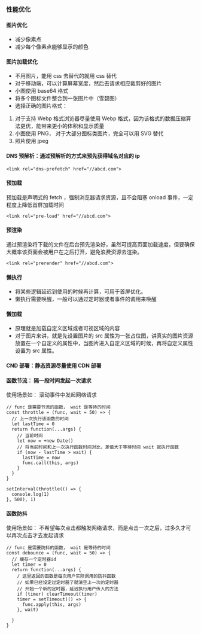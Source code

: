 ### 性能优化


#### 图片优化

- 减少像素点
- 减少每个像素点能够显示的颜色


#### 图片加载优化

- 不用图片，能用 css 去替代的就用 css 替代
- 对于移动端，可以计算屏幕宽度，然后去请求相应裁剪好的图片
- 小图使用 base64 格式
- 将多个图标文件整合到一张图片中（雪碧图）
- 选择正确的图片格式：

1. 对于支持 Webp 格式浏览器尽量使用 Webp 格式，因为该格式的数据压缩算法更优，能带来更小的体积和显示质量
2. 小图使用 PNG， 对于大部分图标类图片，完全可以用 SVG 替代
3. 照片使用 jpeg


#### DNS 预解析：通过预解析的方式来预先获得域名对应的 ip

`<link rel="dns-prefetch" href="//abcd.com">`

#### 预加载

预加载是声明式的 fetch ，强制浏览器请求资源，且不会阻塞 onload 事件，一定程度上降低首屏加载时间

`<link rel="pre-load" href="//abcd.com">`

#### 预渲染

通过预渲染将下载的文件在后台预先渲染好，虽然可提高页面加载速度，但要确保大概率该页面会被用户在之后打开，避免浪费资源去渲染。

`<link rel="prerender" href="//abcd.com">`


#### 懒执行

- 将某些逻辑延迟到使用的时候再计算，可用于首屏优化。
- 懒执行需要唤醒，一般可以通过定时器或者事件的调用来唤醒

#### 懒加载

- 原理就是加载自定义区域或者可视区域的内容
- 对于图片来讲，就是先设置图片的 src 属性为一张占位图，讲真实的图片资源放置在一个自定义的属性中，当图片进入自定义区域的时候，再将自定义属性设置为 src 属性。

#### CND 部署：静态资源尽量使用 CDN 部署



#### 函数节流： 隔一段时间发起一次请求

使用场景如： 滚动事件中发起网络请求


```js{4}
// func 是需要节流的函数， wait 是等待的时间
const throttle = (func, wait = 50) => {
  // 上一次执行该函数的时间
  let lastTime = 0
  return function(...args) {
    // 当前时间
    let now = +new Date()
    // 将当前时间和上一次执行函数时间对比，差值大于等待时间 wait 就执行函数
    if (now - lastTime > wait) {
      lastTime = now
      func.call(this, args)
    }
  }
}

setInterval(throttle(() => {
  console.log(1)
}, 500), 1)

```



#### 函数防抖

使用场景如： 不希望每次点击都触发网络请求，而是点击一次之后，过多久才可以再次点击才去发起请求

```js{4}
// func 是需要防抖的函数， wait 是等待的时间
const debounce = (func, wait = 50) => {
  // 缓存一个定时器id
  let timer = 0
  return function(...args) {
    / 这里返回的函数是每次用户实际调用的防抖函数
    // 如果已经设定过定时器了就清空上一次的定时器
    // 开始一个新的定时器，延迟执行用户传入的方法
    if (timer) clearTimeout(timer)
    timer = setTimeout(() => {
      func.apply(this, args)
    }, wait)

  }
}

```
